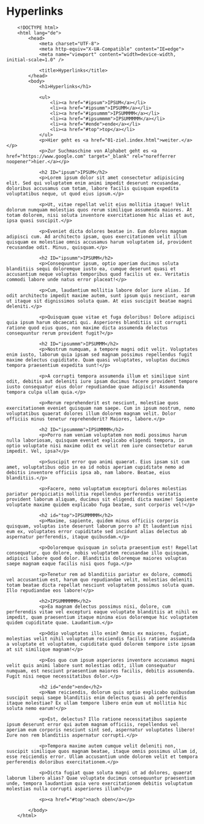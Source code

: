 # Hyperlinks

		<!DOCTYPE html> 
		<html lang="de">
			<head>
				<meta charset="UTF-8">
				<meta http-equiv="X-UA-Compatible" content="IE=edge">
				<meta name="viewport" content="width=device-width, initial-scale=1.0" />

				<title>Hyperlinks</title>
			</head>
			<body>
				<h1>Hyperlinks</h1>

				<ul>
					<li><a href="#ipsum">IPSUM</a></li>
					<li><a href="#ipsumm">IPSUMM</a></li>
					<li><a href="#ipsummm">IPSUMMMM</a></li>
					<li><a href="#ipsummmm">IPSUMMMMM</a></li>
					<li><a href="#ende">ende</a></li>
					<li><a href="#top">top</a></li>
				</ul>
				<p>Hier geht es <a href="01-ziel.index.html">weiter.</a></p>
				<p>Zur Suchmaschine von Alphabet geht es <a href="https://www.google.com" target="_blank" rel="norefferrer noopener">hier.</a></p>

				<h2 ID="ipsum">IPSUM</h2>
				<p>Lorem ipsum dolor sit amet consectetur adipisicing elit. Sed qui voluptatem enim animi impedit deserunt recusandae, doloribus accusamus cum totam, labore facilis quisquam expedita voluptatibus neque, ut quod eius ipsum.</p>

				<p>Ut, vitae repellat velit eius mollitia itaque! Velit dolorum numquam molestias quos rerum similique assumenda maiores. At totam dolorem, nisi soluta inventore exercitationem hic alias et aut, ipsa quasi suscipit.</p>

				<p>Eveniet dicta dolores beatae in. Eum dolores magnam adipisci cum. Ad architecto ipsam, quos exercitationem velit illum quisquam ex molestiae omnis accusamus harum voluptatem id, provident recusandae odit. Minus, quisquam.</p>

				<h2 ID="ipsumm">IPSUMM</h2>
				<p>Consequuntur ipsum, optio aperiam ducimus soluta blanditiis sequi doloremque iusto ea, cumque deserunt quasi et accusantium neque voluptas temporibus quod facilis ut ex. Veritatis commodi labore unde natus error placeat!</p>

				<p>Cum, laudantium mollitia labore dolor iure alias. Id odit architecto impedit maxime autem, sunt ipsum quis nesciunt, earum ut itaque sit dignissimos soluta quam. At eius suscipit beatae magni deleniti.</p>

				<p>Quisquam quae vitae et fuga doloribus! Dolore adipisci quia ipsum harum obcaecati qui. Asperiores blanditiis sit corrupti ratione quod eius quos, non maxime dicta assumenda delectus consequuntur rerum provident fugit?</p>

				<h2 ID="ipsummm">IPSUMMM</h2>
				<p>Nostrum numquam, a tempore magni odit velit. Voluptates enim iusto, laborum quia ipsam sed magnam possimus repellendus fugit maxime delectus cupiditate. Quam quasi voluptates, voluptas ducimus tempora praesentium expedita sunt!</p>

				<p>A corrupti tempora assumenda illum et similique sint odit, debitis aut deleniti iure ipsam ducimus facere provident tempore iusto consequatur eius dolor repudiandae quae adipisci! Assumenda tempora culpa ullam quia.</p>

				<p>Rerum reprehenderit est nesciunt, molestiae quos exercitationem eveniet quisquam nam saepe. Cum in ipsum nostrum, nemo voluptatibus quaerat dolores illum dolorem magnam velit. Dolor officiis minus tenetur reprehenderit? Maiores, labore.</p>

				<h2 ID="ipsummmm">IPSUMMMM</h2>
				<p>Porro nam veniam voluptatem non modi possimus harum nulla laboriosam, quisquam eveniet explicabo eligendi tempora, in optio voluptate nisi maxime odit ex velit rem iure consectetur earum impedit. Vel, ipsa?</p>

				<p>Suscipit error quo animi quaerat. Eius ipsam sit cum amet, voluptatibus odio in ea id nobis aperiam cupiditate nemo ad debitis inventore officiis ipsa ab, nam labore. Beatae, eius blanditiis.</p>

				<p>Facere, nemo voluptatum excepturi dolores molestias pariatur perspiciatis mollitia repellendus perferendis veritatis provident laborum aliquam, ducimus sit eligendi dicta maxime! Sapiente voluptate maxime quidem explicabo fuga beatae, sunt corporis vel!</p>

				<h2 id="top">IPSUMMMMM</h2>
				<p>Maxime, sapiente, quidem minus officiis corporis quisquam, voluptas iste deserunt laborum porro a? Et laudantium nisi eum ex, voluptates error cupiditate sed incidunt alias delectus ab aspernatur perferendis, itaque quibusdam.</p>

				<p>Doloremque quisquam in soluta praesentium est! Repellat consequatur, quo dolore, nobis voluptatem recusandae illo quisquam, adipisci labore quod dolor. Blanditiis doloremque maiores voluptas saepe magnam eaque facilis nisi quos fuga.</p>

				<p>Tenetur rem ad blanditiis pariatur ex dolore, commodi vel accusantium est, harum quo repudiandae velit, molestias deleniti totam beatae dicta repellat nesciunt voluptatem possimus soluta quam. Illo repudiandae eos labore!</p>

				<h2>IPSUMMMMMM</h2>
				<p>Ea magnam delectus possimus nisi, dolore, cum perferendis vitae vel excepturi eaque voluptate blanditiis at nihil ex impedit, quam praesentium itaque minima eius doloremque hic voluptatem quidem cupiditate quae. Laudantium.</p>

				<p>Odio voluptates illo enim? Omnis ex maiores, fugiat, molestias velit nihil voluptatum reiciendis facilis ratione assumenda a voluptate et voluptatem, cupiditate quod dolorem tempore iste ipsam at sit similique magnam!</p>

				<p>Eos quo cum ipsum asperiores inventore accusamus magni velit quis animi labore sunt molestias odit, illum consequatur numquam, est nesciunt praesentium maiores facilis, debitis assumenda. Fugit nisi neque necessitatibus dolor.</p>

				<h2 id="ende">ende</h2>
				<p>Nam reiciendis, dolorum quis optio explicabo quibusdam suscipit sequi saepe blanditiis enim delectus quasi ab perferendis itaque molestiae? Ex ullam tempore libero enim eum ut mollitia hic soluta nemo earum!</p>

				<p>Est, delectus? Illo ratione necessitatibus sapiente ipsum deserunt error qui autem magnam officiis, repellendus vel aperiam eum corporis nesciunt sint sed, aspernatur voluptates libero! Iure non rem blanditiis aspernatur corrupti.</p>

				<p>Tempora maxime autem cumque velit deleniti non, suscipit similique quos magnam beatae, itaque omnis possimus ullam id, esse reiciendis error. Ullam accusantium unde dolorem velit et tempora perferendis doloribus exercitationem.</p>

				<p>Dicta fugiat quae soluta magni ut ad dolores, quaerat laborum libero alias? Quae voluptate ducimus consequuntur praesentium unde, tempora laudantium quia vero exercitationem debitis voluptatum molestias nulla corrupti asperiores illum?</p>

				<p><a href="#top">nach oben</a></p>

			</body>
		</html>
